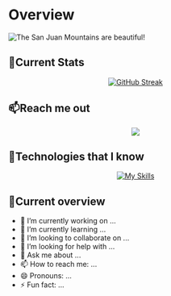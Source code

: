 # Overview

![The San Juan Mountains are beautiful!](/images/IMG_20220414_125554.jpg "San Juan Mountains")

## 💬Current Stats

<div align = center>

  [![GitHub Streak](https://github-readme-streak-stats.herokuapp.com?user=sanjidatanha09&theme=panda)](https://git.io/streak-stats)


</div>

## 📫Reach me out

<p align="center">
  <a href="https://skillicons.dev">
    <img src="https://skillicons.dev/icons?i=github,go,instagram,linkedin" />
  </a>
</p>

## 🔭Technologies that I know

<div align = center>

[![My Skills](https://skillicons.dev/icons?i=js,html,css,java,jquery,mysql,react,nextjs,nodejs)](https://skillicons.dev)


</div>










## 💬Current overview



- 🔭 I’m currently working on ...
- 🌱 I’m currently learning ...
- 👯 I’m looking to collaborate on ...
- 🤔 I’m looking for help with ...
- 💬 Ask me about ...
- 📫 How to reach me: ...
- 😄 Pronouns: ...
- ⚡ Fun fact: ...






